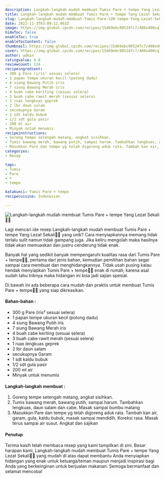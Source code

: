 ```yaml
---
description: Langkah-langkah mudah membuat Tumis Pare + tempe Yang Lezat Sekali"
title: Langkah-langkah mudah membuat Tumis Pare + tempe Yang Lezat Sekali
slug: Langkah-langkah-mudah-membuat-Tumis-Pare-%2B-tempe-Yang-Lezat-Sekali
date: 2022-11-3T03:09:12.063Z
image: https://img-global.cpcdn.com/recipes/15d69ebc90524fc7/400x400cq70/photo.jpg
hideToc: false
enableToc: true
enableTocContent: false
thumbnail: https://img-global.cpcdn.com/recipes/15d69ebc90524fc7/400x400cq70/photo.jpg
cover: https://img-global.cpcdn.com/recipes/15d69ebc90524fc7/400x400cq70/photo.jpg
author: admin
ratingvalue: 4.8
reviewcount: 124
recipeingredient:
- 300 g Pare (iris² sesuai selera)
- 1 papan tempe ukuran kecil (potong dadu)
- 4 siung Bawang Putih iris
- 7 siung Bawang Merah iris
- 4 buah cabe keriting (sesuai selera)
- 3 buah cabe rawit merah (sesuai selera)
- 1 ruas lengkuas geprek
- 2 lbr daun salam
- secukupnya Garam
- 1 sdt kaldu bubuk
- 1/2 sdt gula pasir
- 200 ml air
- Minyak untuk menumis
recipeinstructions:
- Goreng tempe setengah matang, angkat sisihkan.
- Tumis bawang merah, bawang putih, sampai harum. Tambahkan lengkuas, daun salam dan cabe. Masak sampai bumbu matang
- Masukkan Pare dan tempe yg telah digoreng aduk rata. Tambah kan air, garam, gula, kaldu bubuk, masak sampai mendidih. Koreksi rasa. Masak terus sampai air susut. Angkat dan sajikan
categories:
- Resep

tags:
- Tumis
- Pare
- +
- tempe

katakunci: Tumis Pare + tempe
recipecuisine: Indonesian

---
```


![Langkah-langkah mudah membuat Tumis Pare + tempe Yang Lezat Sekali👩‍🍳](https://img-global.cpcdn.com/recipes/15d69ebc90524fc7/400x400cq70/photo.jpg)

Lagi mencari ide resep Langkah-langkah mudah membuat Tumis Pare + tempe Yang Lezat Sekali👩‍🍳 yang unik? Cara menyiapkannya memang tidak terlalu sulit namun tidak gampang juga. Jika keliru mengolah maka hasilnya tidak akan memuaskan dan justru cenderung tidak enak.

Banyak hal yang sedikit banyak mempengaruhi kualitas rasa dari Tumis Pare + tempe👩‍🍳, pertama dari jenis bahan, kemudian pemilihan bahan segar sampai cara membuat dan menghidangkannya. Tidak usah pusing kalau hendak menyiapkan Tumis Pare + tempe👩‍🍳 enak di rumah, karena asal sudah tahu triknya maka hidangan ini bisa jadi sajian spesial.

Di bawah ini ada beberapa cara mudah dan praktis untuk membuat Tumis Pare + tempe👩‍🍳 yang siap dikreasikan.

<!--inarticleads1-->

#### Bahan-bahan :

- 300 g Pare (iris² sesuai selera)
- 1 papan tempe ukuran kecil (potong dadu)
- 4 siung Bawang Putih iris
- 7 siung Bawang Merah iris
- 4 buah cabe keriting (sesuai selera)
- 3 buah cabe rawit merah (sesuai selera)
- 1 ruas lengkuas geprek
- 2 lbr daun salam
- secukupnya Garam
- 1 sdt kaldu bubuk
- 1/2 sdt gula pasir
- 200 ml air
- Minyak untuk menumis

<!--inarticleads2-->

#### Langkah-langkah membuat :

1. Goreng tempe setengah matang, angkat sisihkan.
1. Tumis bawang merah, bawang putih, sampai harum. Tambahkan lengkuas, daun salam dan cabe. Masak sampai bumbu matang
1. Masukkan Pare dan tempe yg telah digoreng aduk rata. Tambah kan air, garam, gula, kaldu bubuk, masak sampai mendidih. Koreksi rasa. Masak terus sampai air susut. Angkat dan sajikan

#### Penutup

Terima kasih telah membaca resep yang kami tampilkan di sini. Besar harapan kami, Langkah-langkah mudah membuat Tumis Pare + tempe Yang Lezat Sekali👩‍🍳 yang mudah di atas dapat membantu Anda menyiapkan hidangan yang enak untuk keluarga/teman maupun menjadi inspirasi bagi Anda yang berkeinginan untuk berjualan makanan. Semoga bermanfaat dan selamat mencoba!